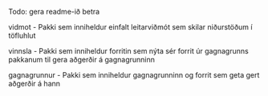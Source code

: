 Todo: gera readme-ið betra

vidmot - Pakki sem inniheldur einfalt leitarviðmót sem skilar niðurstöðum í töfluhlut

vinnsla - Pakki sem inniheldur forritin sem nýta sér forrit úr gagnagrunns pakkanum til gera aðgerðir á gagnagrunninn

gagnagrunnur - Pakki sem inniheldur gagnagrunninn og forrit sem geta gert aðgerðir á hann